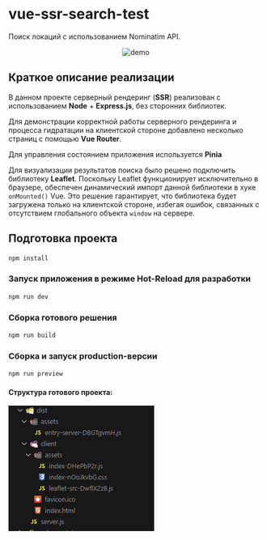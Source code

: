 # vue-ssr-search-test

Поиск локаций с использованием Nominatim API.

<div align="center">
    <img alt="demo" src="image.gif" width="600" />
</div>

## Краткое описание реализации

В данном проекте серверный рендеринг (**SSR**) реализован с использованием **Node** + **Express.js**, без сторонних библиотек.

Для демонстрации корректной работы серверного рендеринга и процесса гидратации на клиентской стороне добавлено несколько страниц c помощью **Vue Router**.

Для управления состоянием приложения используется **Pinia**

Для визуализации результатов поиска было решено подключить библиотеку **Leaflet**.
Поскольку Leaflet функционирует исключительно в браузере, обеспечен динамический импорт данной библиотеки в хуке `onMounted()` Vue. Это решение гарантирует, что библиотека будет загружена только на клиентской стороне, избегая ошибок, связанных с отсутствием глобального объекта `window` на сервере.

## Подготовка проекта

```sh
npm install
```

### Запуск приложения в режиме Hot-Reload для разработки

```sh
npm run dev
```

### Сборка готового решения

```sh
npm run build
```

### Сборка и запуск production-версии

```sh
npm run preview
```

#### Структура готового проекта:

<div align="left">
    <img alt="demo" src="image2.png" />
</div>
